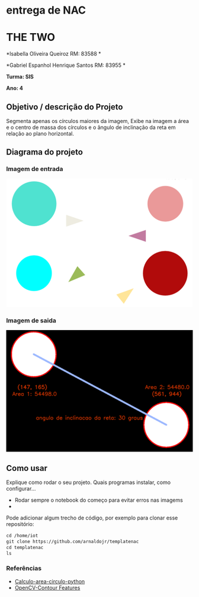 # entrega de NAC

# THE TWO

*Isabella Oliveira Queiroz RM: 83588 *

*Gabriel Espanhol Henrique Santos RM: 83955  *

**Turma: SIS**

**Ano: 4**

## Objetivo / descrição do Projeto

Segmenta apenas os círculos maiores da imagem, Exibe na imagem a área e o centro de massa dos círculos e o ângulo de inclinação da reta em relação ao plano horizontal.


## Diagrama do projeto

### Imagem de entrada

<img src="/circulo.png" width="550">

### Imagem de saida

<img src="/circulo_Final.png" width="550">


## Como usar 

Explique como rodar o seu projeto. Quais programas instalar, como configurar... 

* Rodar sempre o notebook do começo para evitar erros nas imagems 
* 


Pode adicionar algum trecho de código, por exemplo para clonar esse repositório:

    cd /home/iot
    git clone https://github.com/arnaldojr/templatenac
    cd templatenac
    ls



### Referências 

* [Calculo-area-circulo-python](https://www.delftstack.com/pt/howto/python/calculate-slope-python/)
* [OpenCV-Contour Features](https://docs.opencv.org/3.1.0/dd/d49/tutorial_py_contour_features.html)
